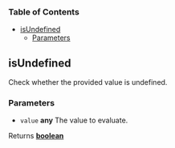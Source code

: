 <!-- Generated by documentation.js. Update this documentation by updating the source code. -->

### Table of Contents

-   [isUndefined][1]
    -   [Parameters][2]

## isUndefined

Check whether the provided value is undefined.

### Parameters

-   `value` **any** The value to evaluate.

Returns **[boolean][3]** 

[1]: #isundefined

[2]: #parameters

[3]: https://developer.mozilla.org/docs/Web/JavaScript/Reference/Global_Objects/Boolean
